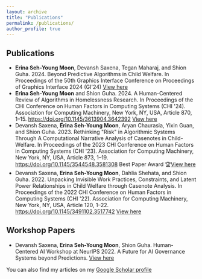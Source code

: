 ```yaml
---
layout: archive
title: "Publications"
permalink: /publications/
author_profile: true
---
```


## Publications

- **Erina Seh-Young Moon**, Devansh Saxena, Tegan Maharaj, and Shion Guha. 2024. Beyond Predictive Algorithms in Child Welfare. In Proceedings of the 50th Graphics Interface Conference on Proceedings of Graphics Interface 2024 (GI'24) [View here](https://erinamoon.github.io/files/beyondpredictive.pdf)
-  **Erina Seh-Young Moon** and Shion Guha. 2024. A Human-Centered Review of Algorithms in Homelessness Research. In Proceedings of the CHI Conference on Human Factors in Computing Systems (CHI '24). Association for Computing Machinery, New York, NY, USA, Article 870, 1–15. https://doi.org/10.1145/3613904.3642392 [View here](https://erinamoon.github.io/files/humancentredreview.pdf)
- Devansh Saxena, **Erina Seh-Young Moon**, Aryan Chaurasia, Yixin Guan, and Shion Guha. 2023. Rethinking "Risk" in Algorithmic Systems Through A Computational Narrative Analysis of Casenotes in Child-Welfare. In Proceedings of the 2023 CHI Conference on Human Factors in Computing Systems (CHI '23). Association for Computing Machinery, New York, NY, USA, Article 873, 1–19. https://doi.org/10.1145/3544548.3581308 Best Paper Award 🏆[View here](https://erinamoon.github.io/files/rethinkingrisk.pdf)
- Devansh Saxena, **Erina Seh-Young Moon**, Dahlia Shehata, and Shion Guha. 2022. Unpacking Invisible Work Practices, Constraints, and Latent Power Relationships in Child Welfare through Casenote Analysis. In Proceedings of the 2022 CHI Conference on Human Factors in Computing Systems (CHI '22). Association for Computing Machinery, New York, NY, USA, Article 120, 1–22. https://doi.org/10.1145/3491102.3517742 [View here](https://erinamoon.github.io/files/unpacking.pdf)


## Workshop Papers

- Devansh Saxena, **Erina Seh-Young Moon**, Shion Guha. Human-Centered AI Workshop at NeurIPS 2022. A Future for AI Governance Systems beyond Predictions. [View here](https://erinamoon.github.io/files/Future_for_AIGovernance.pdf)




You can also find my articles on my [Google Scholar profile](https://scholar.google.ca/citations?user=rgK0jOgAAAAJ&hl=en) 


